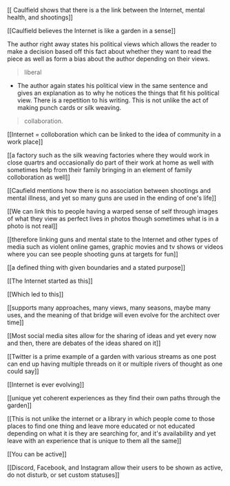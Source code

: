 [[ Caulfield shows that there is a the link between  the Internet, mental health, and shootings]]

[[Caulfield believes the Internet is like a garden in a sense]]

The author right away states his political views which allows the reader to make a decision based off this fact about whether they want to read the piece as well as form a bias about the author depending on their views.

> liberal

- The author again states his political view in the same sentence and gives an explanation as to why he notices the things that fit his political view. There is a repetition to his writing. This is not unlike the act of making punch cards or silk weaving. 

> collaboration.

[[Internet = colloboration which can be linked to the idea of community in a work place]]


[[a factory such as the silk weaving factories where they would work in close quartrs and occasionally do part of their work at home as well with sometimes help from their family bringing in an element of family colloboration as well]]



[[Caufield mentions how there is no association between shootings and mental illness, and yet so many guns are used in the ending of one's life]]


[[We can link this to people having a warped sense of self through images of what they view as perfect lives in photos though sometimes what is in a photo is not real]]

[[therefore linking guns and mental state to the Internet and other types of media such as violent online games, graphic movies and tv shows or videos where you can see people shooting guns at targets for fun]]

[[a defined thing with given boundaries and a stated purpose]]

[[The Internet started as this]]


[[Which led to this]]

[[supports many approaches, many views, many seasons, maybe many uses, and the meaning of that bridge will even evolve for the architect over time]]

[[Most social media sites allow for the sharing of ideas and yet every now and then, there are debates of the ideas shared on it]]

[[Twitter is a prime example of a garden with various streams as one post can end up having multiple threads on it or multiple rivers of thought as one could say]]

[[Internet is ever evolving]]

[[unique yet coherent experiences as they find their own paths through the garden]]

[[This is not unlike the internet or a library in which people come to those places to find one thing and leave more educated or not educated depending on what it is they are searching for, and it's availability and yet leave with an experience that is unique to them all the same]]

[[You can be active]]

[[Discord, Facebook, and Instagram allow their users to be shown as active, do not disturb, or set custom statuses]]



